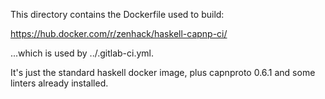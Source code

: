 This directory contains the Dockerfile used to build:

<https://hub.docker.com/r/zenhack/haskell-capnp-ci/>

...which is used by ../.gitlab-ci.yml.

It's just the standard haskell docker image, plus capnproto 0.6.1 and
some linters already installed.
